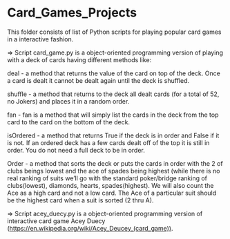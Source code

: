 # Card_Games_Projects

This folder consists of list of Python scripts for playing popular card games in a interactive fashion.

=> Script card_game.py is a object-oriented programming version of playing with a deck of cards having different methods like:

deal - a method that returns the value of the card on top of the deck.  Once a card is dealt it cannot be dealt again until the deck is shuffled.

shuffle - a method that returns to the deck all dealt cards (for a total of 52, no Jokers) and places it in a random order.

fan - fan is a method that will simply list the cards in the deck from the top card to the card on the bottom of the deck.

isOrdered - a method that returns True if the deck is in order and False if it is not.  If an ordered deck has a few cards dealt off of the top it is still in order. You do not need a full deck to be in order.

Order - a method that sorts the deck or puts the cards in order with the 2 of clubs beings lowest and the ace of spades being highest (while there is no real ranking of suits we’ll go with the standard poker/bridge ranking of clubs(lowest), diamonds, hearts, spades(highest).  We will also count the Ace as a high card and not a low card. The Ace of a particular suit should be the highest card when a suit is sorted (2 thru A). 

=> Script acey_duecy.py is a object-oriented programming version of interactive card game Acey Duecy (https://en.wikipedia.org/wiki/Acey_Deucey_(card_game)).
